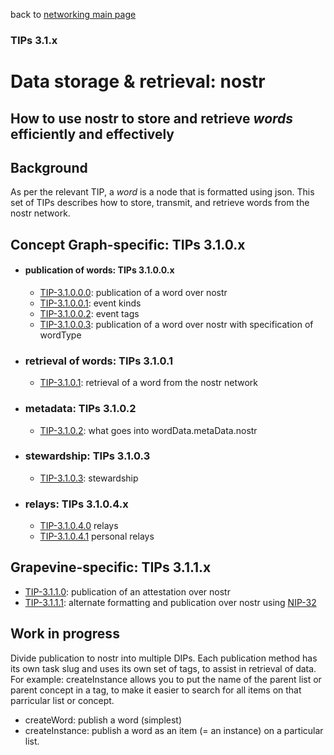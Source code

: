 back to [networking main page](https://github.com/wds4/tapestry-protocol/blob/main/tips/networking/README.md)

### TIPs 3.1.x

Data storage & retrieval: nostr
=====
How to use nostr to store and retrieve *words* efficiently and effectively
-----

## Background

As per the relevant TIP, a *word* is a node that is formatted using json. This set of TIPs describes how to store, transmit, and retrieve words from the nostr network.

## Concept Graph-specific: TIPs 3.1.0.x

- #### publication of words: TIPs 3.1.0.0.x
  - [TIP-3.1.0.0.0](publication.md): publication of a word over nostr
  - [TIP-3.1.0.0.1](kinds.md): event kinds
  - [TIP-3.1.0.0.2](tags.md): event tags
  - [TIP-3.1.0.0.3](publicationByWordType.md): publication of a word over nostr with specification of wordType

- ### retrieval of words: TIPs 3.1.0.1
  - [TIP-3.1.0.1](retrieval.md): retrieval of a word from the nostr network

- ### metadata: TIPs 3.1.0.2
  - [TIP-3.1.0.2](.md): what goes into wordData.metaData.nostr

- ### stewardship: TIPs 3.1.0.3
  - [TIP-3.1.0.3](.md): stewardship

- ### relays: TIPs 3.1.0.4.x
  - [TIP-3.1.0.4.0](relays.md) relays
  - [TIP-3.1.0.4.1](personalRelays.md) personal relays

## Grapevine-specific: TIPs 3.1.1.x

- [TIP-3.1.1.0](.md): publication of an attestation over nostr
- [TIP-3.1.1.1](.md): alternate formatting and publication over nostr using [NIP-32](https://github.com/staab/nips/blob/nip-32-labeling/32.md)

## Work in progress

Divide publication to nostr into multiple DIPs. Each publication method has its own task slug and uses its own set of tags, to assist in retrieval of data. For example: createInstance allows you to put the name of the parent list or parent concept in a tag, to make it easier to search for all items on that parricular list or concept.

- createWord: publish a word (simplest)
- createInstance: publish a word as an item (= an instance) on a particular list. 
